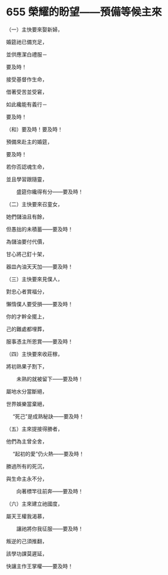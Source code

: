 # 655 榮耀的盼望——預備等候主來

（一）主快要來娶新婦，

婚筵祂已備充足，

並供應潔白禮服－

要及時！

接受基督作生命，

借著受苦並受窘，

如此纔能有義行－

要及時！

（和）要及時！要及時！

預備來赴主的婚筵，

要及時！

若你否認魂生命，

並且學習跟隨靈，

　　盛筵你纔得有分——要及時！

（二）主快要來召童女，

她們儲油且有餘，

但愚拙的未積蓄——要及時！

為儲油要付代價，

甘心將己釘十架，

器皿內油天天加——要及時！

（三）主快要來見僕人，

對忠心者賞福分，

懶惰僕人要受損——要及時！

你的才幹全擺上，

己的難處都埋葬，

服事憑主所恩賞——要及時！

（四）主快要來收莊稼，

將初熟果子割下，

　　未熟的就被留下——要及時！

屬地水分當斷絕，

世界娛樂當棄絕，

　 “死己”是成熟秘訣——要及時！

（五）主來提接得勝者，

他們為主曾全舍，

　 “起初的愛”仍火熱——要及時！

勝過所有的死沉，

與生命主永不分，

　　向著標竿往前奔——要及時！

（六）主來建立祂國度，

屬天王權我渴慕，

　　讓祂將你我征服——要及時！

叛逆的己須推翻，

該學功課莫遲延，

快讓主作王掌權——要及時！


